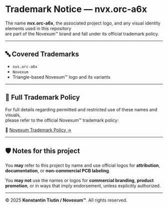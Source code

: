 # Trademark Notice — nvx.orc-a6x

The name **nvx.orc-a6x**, the associated project logo, and any visual identity elements used in this repository  
are part of the Novexum™ brand and fall under its official trademark policy.

---

## 🔤 Covered Trademarks

- `nvx.orc-a6x`  
- `Novexum`  
- Triangle-based Novexum™ logo and its variants

---

## 🔗 Full Trademark Policy

For full details regarding permitted and restricted use of these names and visuals,  
please refer to the official Novexum™ trademark policy:

📄 [Novexum Trademark Policy →](https://github.com/Novexum/novexum/blob/main/TRADEMARK.md)

---

## 🛡️ Notes for this project

You **may** refer to this project by name and use official logos for **attribution**, **documentation**, or **non-commercial PCB labeling**.

You **may not** use the names or logos for **commercial branding**, **product promotion**, or in ways that imply endorsement, unless explicitly authorized.

---

© 2025 **Konstantin Tiutin / Novexum™**. All rights reserved.
